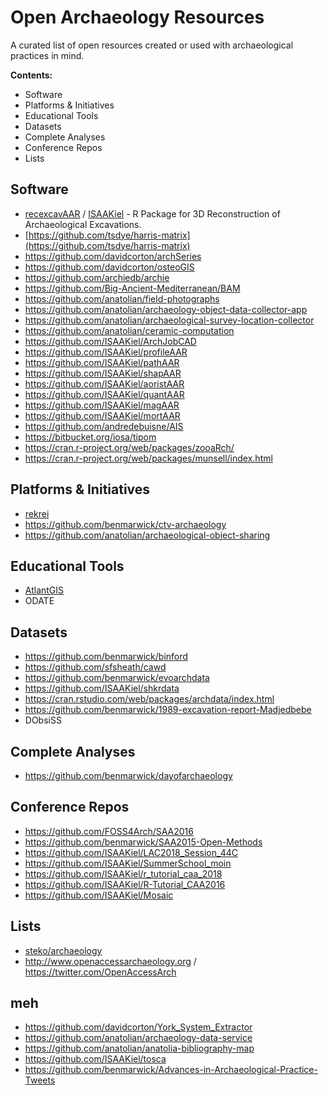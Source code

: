 # Open Archaeology Resources
A curated list of open resources created or used with archaeological practices in mind.

**Contents:**
+ Software
+ Platforms & Initiatives
+ Educational Tools
+ Datasets
+ Complete Analyses
+ Conference Repos
+ Lists

## Software
+ [recexcavAAR](https://github.com/ISAAKiel/recexcavAAR) / [ISAAKiel](https://github.com/ISAAKiel) - R Package for 3D Reconstruction of Archaeological Excavations.
+ [https://github.com/tsdye/harris-matrix](https://github.com/tsdye/harris-matrix)
+ https://github.com/davidcorton/archSeries
+ https://github.com/davidcorton/osteoGIS
+ https://github.com/archiedb/archie
+ https://github.com/Big-Ancient-Mediterranean/BAM
+ https://github.com/anatolian/field-photographs
+ https://github.com/anatolian/archaeology-object-data-collector-app
+ https://github.com/anatolian/archaeological-survey-location-collector
+ https://github.com/anatolian/ceramic-computation
+ https://github.com/ISAAKiel/ArchJobCAD
+ https://github.com/ISAAKiel/profileAAR
+ https://github.com/ISAAKiel/pathAAR
+ https://github.com/ISAAKiel/shapAAR
+ https://github.com/ISAAKiel/aoristAAR
+ https://github.com/ISAAKiel/quantAAR
+ https://github.com/ISAAKiel/magAAR
+ https://github.com/ISAAKiel/mortAAR
+ https://github.com/andredebuisne/AIS
+ https://bitbucket.org/iosa/tipom
+ https://cran.r-project.org/web/packages/zooaRch/
+ https://cran.r-project.org/web/packages/munsell/index.html

## Platforms & Initiatives
+ [rekrei](https://github.com/rekrei/rekrei)
+ https://github.com/benmarwick/ctv-archaeology
+ https://github.com/anatolian/archaeological-object-sharing

## Educational Tools
+ [AtlantGIS](https://github.com/kacebe/AtlantGIS)
+ ODATE

## Datasets
+ https://github.com/benmarwick/binford
+ https://github.com/sfsheath/cawd
+ https://github.com/benmarwick/evoarchdata
+ https://github.com/ISAAKiel/shkrdata
+ https://cran.rstudio.com/web/packages/archdata/index.html
+ https://github.com/benmarwick/1989-excavation-report-Madjedbebe
+ DObsiSS

## Complete Analyses
+ https://github.com/benmarwick/dayofarchaeology

## Conference Repos
+ https://github.com/FOSS4Arch/SAA2016
+ https://github.com/benmarwick/SAA2015-Open-Methods
+ https://github.com/ISAAKiel/LAC2018_Session_44C
+ https://github.com/ISAAKiel/SummerSchool_moin
+ https://github.com/ISAAKiel/r_tutorial_caa_2018
+ https://github.com/ISAAKiel/R-Tutorial_CAA2016
+ https://github.com/ISAAKiel/Mosaic

## Lists
+ [steko/archaeology](https://github.com/steko/archaeology)
+ http://www.openaccessarchaeology.org / https://twitter.com/OpenAccessArch

## meh
+ https://github.com/davidcorton/York_System_Extractor
+ https://github.com/anatolian/archaeology-data-service
+ https://github.com/anatolian/anatolia-bibliography-map
+ https://github.com/ISAAKiel/tosca
+ https://github.com/benmarwick/Advances-in-Archaeological-Practice-Tweets
